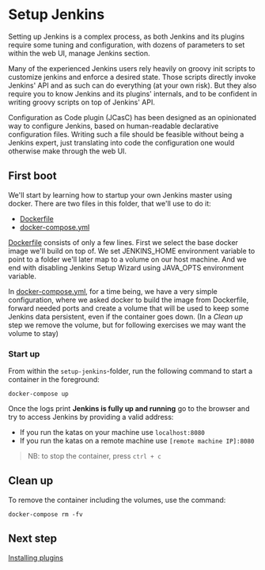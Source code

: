 # Setup Jenkins

Setting up Jenkins is a complex process, as both Jenkins and its plugins require some tuning and configuration, with dozens of parameters to set within the web UI, manage Jenkins section.

Many of the experienced Jenkins users rely heavily on groovy init scripts to customize jenkins and enforce a desired state. Those scripts directly invoke Jenkins' API and as such can do everything (at your own risk). But they also require you to know Jenkins and its plugins' internals, and to be confident in writing groovy scripts on top of Jenkins' API.

Configuration as Code plugin (JCasC) has been designed as an opinionated way to configure Jenkins, based on human-readable declarative configuration files. Writing such a file should be feasible without being a Jenkins expert, just translating into code the configuration one would otherwise make through the web UI.

## First boot

We'll start by learning how to startup your own Jenkins master using docker. There are two files in this folder, that we'll use to do it:

* [Dockerfile](Dockerfile)
* [docker-compose.yml](docker-compose.yml)

[Dockerfile](Dockerfile) consists of only a few lines. First we select the base docker image we'll build on top of. We set JENKINS_HOME environment variable to point to a folder we'll later map to a volume on our host machine. And we end with disabling Jenkins Setup Wizard using JAVA_OPTS environment variable.

In [docker-compose.yml](docker-compose.yml), for a time being, we have a very simple configuration, where we asked docker to build the image from Dockerfile, forward needed ports and create a volume that will be used to keep some Jenkins data persistent, even if the container goes down. (In a *Clean up* step we remove the volume, but for following exercises we may want the volume to stay)

### Start up

From within the `setup-jenkins`-folder, run the following command to start a container in the foreground:

```shell
docker-compose up
```

Once the logs print **Jenkins is fully up and running** go to the browser and try to access Jenkins by providing a valid address:

* If you run the katas on your machine use `localhost:8080`
* If you run the katas on a remote machine use `[remote machine IP]:8080`

> NB: to stop the container, press `ctrl + c`

## Clean up

To remove the container including the volumes, use the command:

```shell
docker-compose rm -fv
```

## Next step

[Installing plugins](../installing-plugins/README.md)
